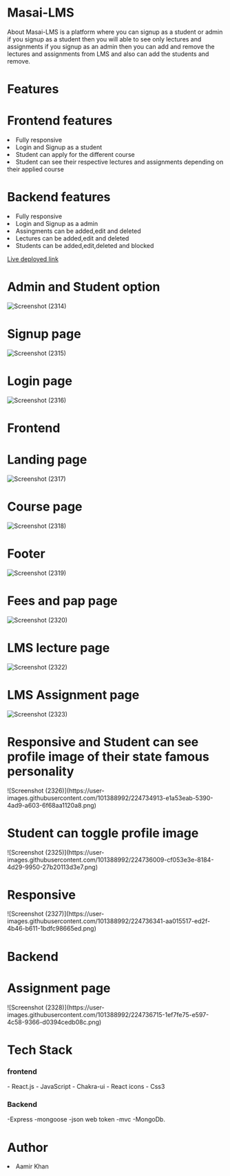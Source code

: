 <h1 fontsize="30px">Masai-LMS</h1>
About
Masai-LMS is a platform where you can signup as a student or admin if you signup as a student then you will able to see only lectures and assignments if you signup as an admin then you can add and remove the lectures and assignments from LMS and also can add the students and remove.
<h1>Features</h1>
<h1>Frontend features</h1>
<li>Fully responsive </li>
<li>Login and Signup as a student</li> 
<li>Student can apply for the different course</li> 
<li>Student can see their respective lectures and assignments depending on their applied course </li> 
<h1>Backend features</h1>
<li>Fully responsive </li>
<li>Login and Signup as a admin</li> 
<li>Assingments can be added,edit and deleted </li> 
<li>Lectures can be added,edit and deleted  </li> 
<li>Students can be added,edit,deleted and blocked </li> 


<a href="https://frontend-ecru.vercel.app/">Live deployed link</a>
<h1>Admin and Student option</h1>

![Screenshot (2314)](https://user-images.githubusercontent.com/101388992/224731931-0980efcd-db26-4f3b-be78-5441f2457b77.png)

<h1>Signup page</h1>

![Screenshot (2315)](https://user-images.githubusercontent.com/101388992/224732419-e2423802-732e-4ce0-8cbb-ce64f96be52c.png)

<h1>Login page</h1>

![Screenshot (2316)](https://user-images.githubusercontent.com/101388992/224732607-cfbdbd4b-0806-46d7-99b8-a3c6846e19e0.png)


<h1>Frontend</h1>
<h1>Landing page</h1>

![Screenshot (2317)](https://user-images.githubusercontent.com/101388992/224732998-a0da568a-f26f-426c-a3bb-1a3e34da85e3.png)

<h1>Course page</h1>

![Screenshot (2318)](https://user-images.githubusercontent.com/101388992/224733645-5bb12bc3-b881-458d-9b9f-a545110337c6.png)

<h1>Footer</h1>



![Screenshot (2319)](https://user-images.githubusercontent.com/101388992/224733950-af320c72-b15a-4dd2-bfbd-b523d6228b33.png)

<h1>Fees and pap page</h1>

![Screenshot (2320)](https://user-images.githubusercontent.com/101388992/224734424-f83ad6c7-b923-44fe-96ad-2b2a904900ec.png)

<h1>LMS lecture page</h1>

![Screenshot (2322)](https://user-images.githubusercontent.com/101388992/224734600-d67aa1e2-1aa2-4eb0-835a-9dc1486940ca.png)

<h1>LMS Assignment page</h1>

![Screenshot (2323)](https://user-images.githubusercontent.com/101388992/224734737-a94aa1d7-5fd4-4f0f-9339-409d090e011e.png)

<h1>Responsive and Student can see profile image of their state famous personality  </h1>
![Screenshot (2326)](https://user-images.githubusercontent.com/101388992/224734913-e1a53eab-5390-4ad9-a603-6f68aa1120a8.png)

<h1>Student can toggle profile image</h1>
![Screenshot (2325)](https://user-images.githubusercontent.com/101388992/224736009-cf053e3e-8184-4d29-9950-27b20113d3e7.png)

<h1>Responsive</h1>
![Screenshot (2327)](https://user-images.githubusercontent.com/101388992/224736341-aa015517-ed2f-4b46-b611-1bdfc98665ed.png)

<h1>Backend</h1>
<h1>Assignment page</h1>
![Screenshot (2328)](https://user-images.githubusercontent.com/101388992/224736715-1ef7fe75-e597-4c58-9366-d0394cedb08c.png)



 <h1>Tech Stack</h1>
 <h3>frontend</h3>
- React.js
- JavaScript
- Chakra-ui
- React icons
- Css3
 <h3>Backend</h3>
 -Express
 -mongoose
 -json web token
 -mvc
 -MongoDb.
<h1>Author</h1> 
<li>Aamir Khan</li>
